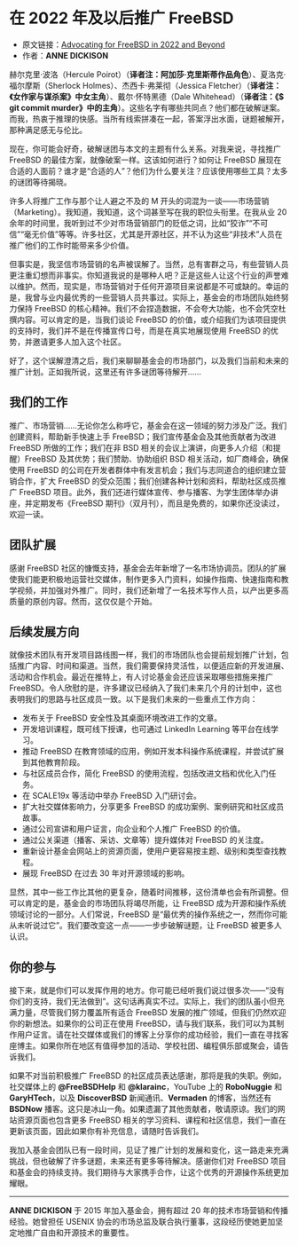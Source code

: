 # 在 2022 年及以后推广 FreeBSD

- 原文链接：[Advocating for FreeBSD in 2022 and Beyond](https://freebsdfoundation.org/wp-content/uploads/2022/08/advocating_for_freebsd.pdf)
- 作者：**ANNE DICKISON**

赫尔克里·波洛（Hercule Poirot）（**译者注：阿加莎·克里斯蒂作品角色**）、夏洛克·福尔摩斯（Sherlock Holmes）、杰西卡·弗莱彻（Jessica Fletcher）（**译者注：《女作家与谋杀案》中女主角**）、戴尔·怀特黑德（Dale Whitehead）（**译者注：《$ git commit murder》中的主角**）。这些名字有哪些共同点？他们都在破解谜案。而我，热衷于推理的快感。当所有线索拼凑在一起，答案浮出水面，谜题被解开，那种满足感无与伦比。

现在，你可能会好奇，破解谜团与本文的主题有什么关系。对我来说，寻找推广 FreeBSD 的最佳方案，就像破案一样。这该如何进行？如何让 FreeBSD 展现在合适的人面前？谁才是“合适的人”？他们为什么要关注？应该使用哪些工具？太多的谜团等待揭晓。

许多人将推广工作与那个让人避之不及的 M 开头的词混为一谈——市场营销（Marketing）。我知道，我知道，这个词甚至写在我的职位头衔里。在我从业 20 余年的时间里，我听到过不少对市场营销部门的贬低之词，比如“狡诈”“不可信”“毫无价值”等等。许多社区，尤其是开源社区，并不认为这些“非技术”人员在推广他们的工作时能带来多少价值。

但事实是，我坚信市场营销的名声被误解了。当然，总有害群之马，有些营销人员更注重幻想而非事实。你知道我说的是哪种人吧？正是这些人让这个行业的声誉难以维护。然而，现实是，市场营销对于任何开源项目来说都是不可或缺的。幸运的是，我曾与业内最优秀的一些营销人员共事过。实际上，基金会的市场团队始终努力保持 FreeBSD 的核心精神。我们不会捏造数据，不会夸大功能，也不会凭空杜撰内容。可以肯定的是，当我们谈论 FreeBSD 的价值，或介绍我们为该项目提供的支持时，我们并不是在传播宣传口号，而是在真实地展现使用 FreeBSD 的优势，并邀请更多人加入这个社区。

好了，这个误解澄清之后，我们来聊聊基金会的市场部门，以及我们当前和未来的推广计划。正如我所说，这里还有许多谜团等待解开……

## 我们的工作  

推广、市场营销……无论你怎么称呼它，基金会在这一领域的努力涉及广泛。我们创建资料，帮助新手快速上手 FreeBSD；我们宣传基金会及其他贡献者为改进 FreeBSD 所做的工作；我们在非 BSD 相关的会议上演讲，向更多人介绍（和提醒）FreeBSD 及其优势；我们赞助、协助组织 BSD 相关活动，如厂商峰会，确保使用 FreeBSD 的公司在开发者群体中有发言机会；我们与志同道合的组织建立营销合作，扩大 FreeBSD 的受众范围；我们创建各种计划和资料，帮助社区成员推广 FreeBSD 项目。此外，我们还进行媒体宣传、参与播客、为学生团体举办讲座，并定期发布《FreeBSD 期刊》（双月刊），而且是免费的，如果你还没读过，欢迎一读。  

## 团队扩展  

感谢 FreeBSD 社区的慷慨支持，基金会去年新增了一名市场协调员。团队的扩展使我们能更积极地运营社交媒体，制作更多入门资料，如操作指南、快速指南和教学视频，并加强对外推广。同时，我们还新增了一名技术写作人员，以产出更多高质量的原创内容。然而，这仅仅是个开始。  

## 后续发展方向  

就像技术团队有开发项目路线图一样，我们的市场团队也会提前规划推广计划，包括推广内容、时间和渠道。当然，我们需要保持灵活性，以便适应新的开发进展、活动和合作机会。最近在推特上，有人讨论基金会还应该采取哪些措施来推广 FreeBSD。令人欣慰的是，许多建议已经纳入了我们未来几个月的计划中，这也表明我们的思路与社区成员一致。以下是我们未来的一些重点工作方向：  

- 发布关于 FreeBSD 安全性及其桌面环境改进工作的文章。  
- 开发培训课程，既可线下授课，也可通过 LinkedIn Learning 等平台在线学习。  
- 推动 FreeBSD 在教育领域的应用，例如开发本科操作系统课程，并尝试扩展到其他教育阶段。  
- 与社区成员合作，简化 FreeBSD 的使用流程，包括改进文档和优化入门任务。  
- 在 SCALE19x 等活动中举办 FreeBSD 入门研讨会。  
- 扩大社交媒体影响力，分享更多 FreeBSD 的成功案例、案例研究和社区成员故事。  
- 通过公司宣讲和用户证言，向企业和个人推广 FreeBSD 的价值。
- 通过公关渠道（播客、采访、文章等）提升媒体对 FreeBSD 的关注度。 
- 重新设计基金会网站上的资源页面，使用户更容易按主题、级别和类型查找教程。
- 展现 FreeBSD 在过去 30 年对开源领域的影响。

显然，其中一些工作比其他的更复杂，随着时间推移，这份清单也会有所调整。但可以肯定的是，基金会的市场团队将竭尽所能，让 FreeBSD 成为开源和操作系统领域讨论的一部分。人们常说，FreeBSD 是“最优秀的操作系统之一，然而你可能从未听说过它”。我们要改变这一点——一步步破解谜题，让 FreeBSD 被更多人认识。  

## 你的参与  

接下来，就是你们可以发挥作用的地方。你可能已经听我们说过很多次——“没有你们的支持，我们无法做到”。这句话再真实不过。实际上，我们的团队虽小但充满力量，尽管我们努力覆盖所有适合 FreeBSD 发展的推广领域，但我们仍然欢迎你的新想法。如果你的公司正在使用 FreeBSD，请与我们联系，我们可以为其制作用户证言。请在社交媒体或我们的博客上分享你的成功经验，我们一直在寻找客座博主。如果你所在地区有值得参加的活动、学校社团、编程俱乐部或聚会，请告诉我们。  

如果不对当前积极推广 FreeBSD 的社区成员表达感谢，那将是我的失职。例如，社交媒体上的 **@FreeBSDHelp** 和 **@klarainc**，YouTube 上的 **RoboNuggie** 和 **GaryHTech**，以及 **DiscoverBSD** 新闻通讯、**Vermaden** 的博客，当然还有 **BSDNow** 播客。这只是冰山一角。如果遗漏了其他贡献者，敬请原谅。我们的网站资源页面也包含更多 FreeBSD 相关的学习资料、课程和社区信息，我们一直在更新该页面，因此如果你有补充信息，请随时告诉我们。  

我加入基金会团队已有一段时间，见证了推广计划的发展和变化，这一路走来充满挑战，但也破解了许多谜题，未来还有更多等待解决。感谢你们对 FreeBSD 项目和基金会的持续支持。我们期待与大家携手合作，让这个优秀的开源操作系统更加耀眼。  

---

**ANNE DICKISON** 于 2015 年加入基金会，拥有超过 20 年的技术市场营销和传播经验。她曾担任 USENIX 协会的市场总监及联合执行董事，这段经历使她更加坚定地推广自由和开源技术的重要性。
